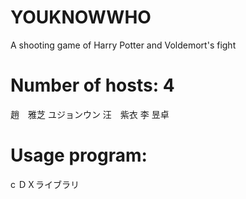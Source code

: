 # YOUKNOWWHO
A shooting game of Harry Potter and Voldemort's fight

# Number of hosts: 4 
趙　雅芝	ユジョンウン	汪　紫衣	李 昱卓

# Usage program:
c
ＤＸライブラリ
